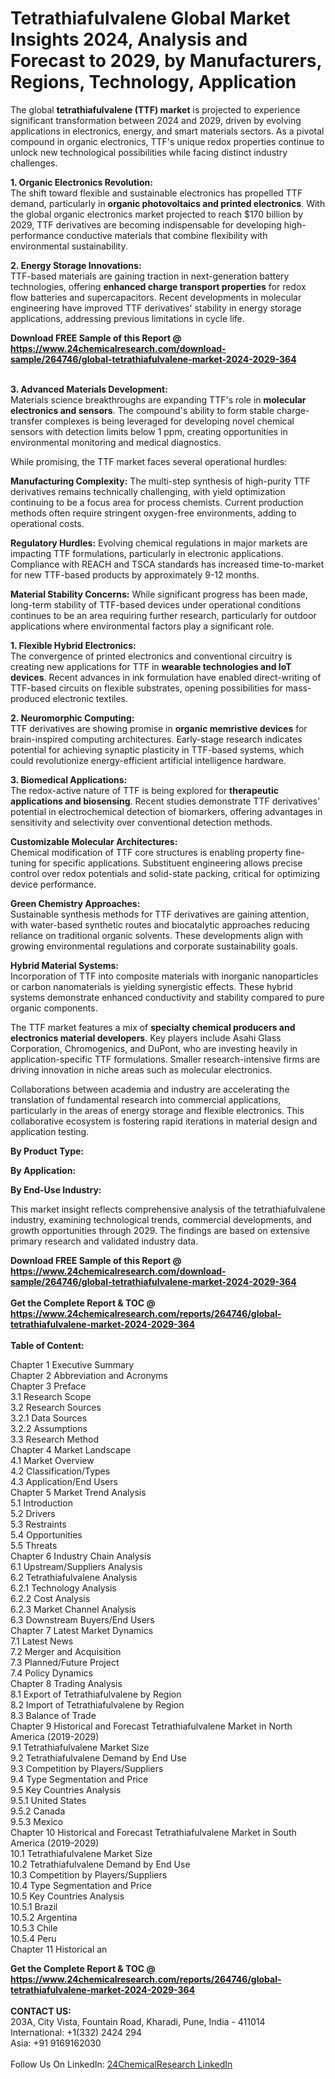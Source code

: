 <h1>Tetrathiafulvalene Global Market Insights 2024, Analysis and Forecast to 2029, by Manufacturers, Regions, Technology, Application</h1><p>The global <strong>tetrathiafulvalene (TTF) market</strong> is projected to experience significant transformation between 2024 and 2029, driven by evolving applications in electronics, energy, and smart materials sectors. As a pivotal compound in organic electronics, TTF's unique redox properties continue to unlock new technological possibilities while facing distinct industry challenges.</p><p><strong>1. Organic Electronics Revolution:</strong><br>
The shift toward flexible and sustainable electronics has propelled TTF demand, particularly in <strong>organic photovoltaics and printed electronics</strong>. With the global organic electronics market projected to reach $170 billion by 2029, TTF derivatives are becoming indispensable for developing high-performance conductive materials that combine flexibility with environmental sustainability.</p><p><strong>2. Energy Storage Innovations:</strong><br>
TTF-based materials are gaining traction in next-generation battery technologies, offering <strong>enhanced charge transport properties</strong> for redox flow batteries and supercapacitors. Recent developments in molecular engineering have improved TTF derivatives' stability in energy storage applications, addressing previous limitations in cycle life.</p><div><b>Download FREE Sample of this Report @ 
            <a href="https://www.24chemicalresearch.com/download-sample/264746/global-tetrathiafulvalene-market-2024-2029-364">
            https://www.24chemicalresearch.com/download-sample/264746/global-tetrathiafulvalene-market-2024-2029-364</a></b></div><br><p><strong>3. Advanced Materials Development:</strong><br>
Materials science breakthroughs are expanding TTF's role in <strong>molecular electronics and sensors</strong>. The compound's ability to form stable charge-transfer complexes is being leveraged for developing novel chemical sensors with detection limits below 1 ppm, creating opportunities in environmental monitoring and medical diagnostics.</p><p>While promising, the TTF market faces several operational hurdles:</p><p><strong>Manufacturing Complexity:</strong> The multi-step synthesis of high-purity TTF derivatives remains technically challenging, with yield optimization continuing to be a focus area for process chemists. Current production methods often require stringent oxygen-free environments, adding to operational costs.</p><p><strong>Regulatory Hurdles:</strong> Evolving chemical regulations in major markets are impacting TTF formulations, particularly in electronic applications. Compliance with REACH and TSCA standards has increased time-to-market for new TTF-based products by approximately 9-12 months.</p><p><strong>Material Stability Concerns:</strong> While significant progress has been made, long-term stability of TTF-based devices under operational conditions continues to be an area requiring further research, particularly for outdoor applications where environmental factors play a significant role.</p><p><strong>1. Flexible Hybrid Electronics:</strong><br>
The convergence of printed electronics and conventional circuitry is creating new applications for TTF in <strong>wearable technologies and IoT devices</strong>. Recent advances in ink formulation have enabled direct-writing of TTF-based circuits on flexible substrates, opening possibilities for mass-produced electronic textiles.</p><p><strong>2. Neuromorphic Computing:</strong><br>
TTF derivatives are showing promise in <strong>organic memristive devices</strong> for brain-inspired computing architectures. Early-stage research indicates potential for achieving synaptic plasticity in TTF-based systems, which could revolutionize energy-efficient artificial intelligence hardware.</p><p><strong>3. Biomedical Applications:</strong><br>
The redox-active nature of TTF is being explored for <strong>therapeutic applications and biosensing</strong>. Recent studies demonstrate TTF derivatives' potential in electrochemical detection of biomarkers, offering advantages in sensitivity and selectivity over conventional detection methods.</p><p><strong>Customizable Molecular Architectures:</strong><br>
	Chemical modification of TTF core structures is enabling property fine-tuning for specific applications. Substituent engineering allows precise control over redox potentials and solid-state packing, critical for optimizing device performance.</p><p><strong>Green Chemistry Approaches:</strong><br>
	Sustainable synthesis methods for TTF derivatives are gaining attention, with water-based synthetic routes and biocatalytic approaches reducing reliance on traditional organic solvents. These developments align with growing environmental regulations and corporate sustainability goals.</p><p><strong>Hybrid Material Systems:</strong><br>
	Incorporation of TTF into composite materials with inorganic nanoparticles or carbon nanomaterials is yielding synergistic effects. These hybrid systems demonstrate enhanced conductivity and stability compared to pure organic components.</p><p>The TTF market features a mix of <strong>specialty chemical producers and electronics material developers</strong>. Key players include Asahi Glass Corporation, Chromogenics, and DuPont, who are investing heavily in application-specific TTF formulations. Smaller research-intensive firms are driving innovation in niche areas such as molecular electronics.</p><p>Collaborations between academia and industry are accelerating the translation of fundamental research into commercial applications, particularly in the areas of energy storage and flexible electronics. This collaborative ecosystem is fostering rapid iterations in material design and application testing.</p><p><strong>By Product Type:</strong></p><p><strong>By Application:</strong></p><p><strong>By End-Use Industry:</strong></p><p>This market insight reflects comprehensive analysis of the tetrathiafulvalene industry, examining technological trends, commercial developments, and growth opportunities through 2029. The findings are based on extensive primary research and validated industry data.</p><div><b>Download FREE Sample of this Report @ 
            <a href="https://www.24chemicalresearch.com/download-sample/264746/global-tetrathiafulvalene-market-2024-2029-364">
            https://www.24chemicalresearch.com/download-sample/264746/global-tetrathiafulvalene-market-2024-2029-364</a></b></div><br><div><b>Get the Complete Report & TOC @ 
            <a href="https://www.24chemicalresearch.com/reports/264746/global-tetrathiafulvalene-market-2024-2029-364">
            https://www.24chemicalresearch.com/reports/264746/global-tetrathiafulvalene-market-2024-2029-364</a></b></div><br>
            <b>Table of Content:</b><p>Chapter 1 Executive Summary<br />
Chapter 2 Abbreviation and Acronyms<br />
Chapter 3 Preface<br />
3.1 Research Scope<br />
3.2 Research Sources<br />
3.2.1 Data Sources<br />
3.2.2 Assumptions<br />
3.3 Research Method<br />
Chapter 4 Market Landscape<br />
4.1 Market Overview<br />
4.2 Classification/Types<br />
4.3 Application/End Users<br />
Chapter 5 Market Trend Analysis<br />
5.1 Introduction<br />
5.2 Drivers<br />
5.3 Restraints<br />
5.4 Opportunities<br />
5.5 Threats<br />
Chapter 6 Industry Chain Analysis<br />
6.1 Upstream/Suppliers Analysis<br />
6.2 Tetrathiafulvalene Analysis<br />
6.2.1 Technology Analysis<br />
6.2.2 Cost Analysis<br />
6.2.3 Market Channel Analysis<br />
6.3 Downstream Buyers/End Users<br />
Chapter 7 Latest Market Dynamics<br />
7.1 Latest News<br />
7.2 Merger and Acquisition<br />
7.3 Planned/Future Project<br />
7.4 Policy Dynamics<br />
Chapter 8 Trading Analysis<br />
8.1 Export of Tetrathiafulvalene by Region<br />
8.2 Import of Tetrathiafulvalene by Region<br />
8.3 Balance of Trade<br />
Chapter 9 Historical and Forecast Tetrathiafulvalene Market in North America (2019-2029)<br />
9.1 Tetrathiafulvalene Market Size<br />
9.2 Tetrathiafulvalene Demand by End Use<br />
9.3 Competition by Players/Suppliers<br />
9.4 Type Segmentation and Price<br />
9.5 Key Countries Analysis<br />
9.5.1 United States<br />
9.5.2 Canada<br />
9.5.3 Mexico<br />
Chapter 10 Historical and Forecast Tetrathiafulvalene Market in South America (2019-2029)<br />
10.1 Tetrathiafulvalene Market Size<br />
10.2 Tetrathiafulvalene Demand by End Use<br />
10.3 Competition by Players/Suppliers<br />
10.4 Type Segmentation and Price<br />
10.5 Key Countries Analysis<br />
10.5.1 Brazil<br />
10.5.2 Argentina<br />
10.5.3 Chile<br />
10.5.4 Peru<br />
Chapter 11 Historical an</p><div><b>Get the Complete Report & TOC @ 
            <a href="https://www.24chemicalresearch.com/reports/264746/global-tetrathiafulvalene-market-2024-2029-364">
            https://www.24chemicalresearch.com/reports/264746/global-tetrathiafulvalene-market-2024-2029-364</a></b></div><br><b>CONTACT US:</b><br>
            203A, City Vista, Fountain Road, Kharadi, Pune, India - 411014<br>
            International: +1(332) 2424 294<br>
            Asia: +91 9169162030 <br><br>
            Follow Us On LinkedIn: <a href="https://www.linkedin.com/company/24chemicalresearch/">24ChemicalResearch LinkedIn</a>